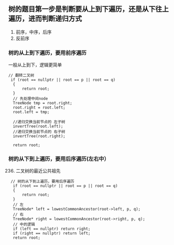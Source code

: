 ## **树的题目第一步是判断要从上到下遍历，还是从下往上遍历，进而判断递归方式**
1. 前序，中序，后序
2. 反前序
### 树的从上到下遍历，要用前序遍历
一般从上到下，逻辑更简单
```
// 翻转二叉树
 if (root == nullptr || root == p || root == q)
  {
      return root;
  }
  // 先处理中间node
  TreeNode tmp = root.right;
  root.right = root.left;
  root.left = tmp;
  
  //递归交换当前节点的 左子树
  invertTree(root.left);
  //递归交换当前节点的 右子树
  invertTree(root.right);
  
  return root;

```
### 树的从下到上遍历，要用后序遍历(左右中）
236. 二叉树的最近公共祖先
```
 // 树的从下到上遍历，要用后序遍历
  if (root == nullptr || root == p || root == q)
  {
      return root;
  }
  // 左
  TreeNode* left = lowestCommonAncestor(root->left, p, q);
  // 右
  TreeNode* right = lowestCommonAncestor(root->right, p, q);
  // 中的逻辑
  if (left == nullptr) return right;
  if (right == nullptr) return left;
  return root;
```
